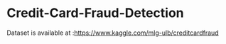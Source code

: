 # Credit-Card-Fraud-Detection

Dataset is available at :https://www.kaggle.com/mlg-ulb/creditcardfraud
